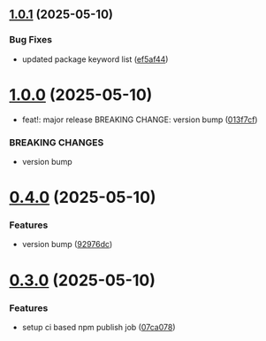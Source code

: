 ## [1.0.1](https://github.com/JairajJangle/react-native-checkbox/compare/v1.0.0...v1.0.1) (2025-05-10)


### Bug Fixes

* updated package keyword list ([ef5af44](https://github.com/JairajJangle/react-native-checkbox/commit/ef5af446b1f79f019636deca89830c75a7552824))

# [1.0.0](https://github.com/JairajJangle/react-native-checkbox/compare/v0.4.0...v1.0.0) (2025-05-10)


* feat!: major release BREAKING CHANGE: version bump ([013f7cf](https://github.com/JairajJangle/react-native-checkbox/commit/013f7cff22b6f210e6aa05eb0527bdfcca6f2261))


### BREAKING CHANGES

* version bump

# [0.4.0](https://github.com/JairajJangle/react-native-checkbox/compare/v0.3.0...v0.4.0) (2025-05-10)


### Features

* version bump ([92976dc](https://github.com/JairajJangle/react-native-checkbox/commit/92976dca6a455ff3704b520ae21e64e6e151bd1b))

# [0.3.0](https://github.com/JairajJangle/react-native-checkbox/compare/v0.2.0...v0.3.0) (2025-05-10)


### Features

* setup ci based npm publish job ([07ca078](https://github.com/JairajJangle/react-native-checkbox/commit/07ca078a99a6b3efc77cd6a5f606b84cbf74c005))
